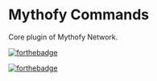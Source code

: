 # Mythofy Commands

Core plugin of Mythofy Network.

[![forthebadge](https://forthebadge.com/images/badges/0-percent-optimized.png)](https://forthebadge.com)

[![forthebadge](https://forthebadge.com/images/badges/it-works-why.svg)](https://forthebadge.com)
